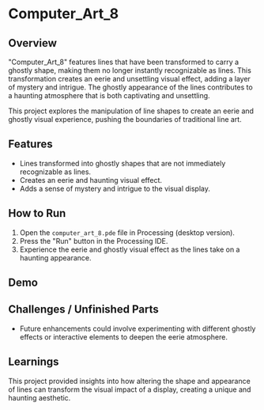 # Computer_Art_8

## Overview
"Computer_Art_8" features lines that have been transformed to carry a ghostly shape, making them no longer instantly recognizable as lines. This transformation creates an eerie and unsettling visual effect, adding a layer of mystery and intrigue. The ghostly appearance of the lines contributes to a haunting atmosphere that is both captivating and unsettling.

This project explores the manipulation of line shapes to create an eerie and ghostly visual experience, pushing the boundaries of traditional line art.

## Features
- Lines transformed into ghostly shapes that are not immediately recognizable as lines.
- Creates an eerie and haunting visual effect.
- Adds a sense of mystery and intrigue to the visual display.

## How to Run
1. Open the `computer_art_8.pde` file in Processing (desktop version).
2. Press the "Run" button in the Processing IDE.
3. Experience the eerie and ghostly visual effect as the lines take on a haunting appearance.

## Demo


## Challenges / Unfinished Parts
- Future enhancements could involve experimenting with different ghostly effects or interactive elements to deepen the eerie atmosphere.

## Learnings
This project provided insights into how altering the shape and appearance of lines can transform the visual impact of a display, creating a unique and haunting aesthetic.

